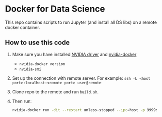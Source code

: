 # Docker for Data Science

This repo contains scripts to run Jupyter (and install all DS libs) on a remote docker container.

## How to use this code

1. Make sure you have installed [NVIDIA driver](https://github.com/NVIDIA/nvidia-docker/wiki/Frequently-Asked-Questions#how-do-i-install-the-nvidia-driver) and [nvidia-docker](https://github.com/NVIDIA/nvidia-docker)
    - `nvidia-docker version`
    - `nvidia-smi`
2. Set up the connection with remote server. For example: ```ssh -L <host port>:localhost:<remote port> user@remote```
3. Clone repo to the remote and run `build.sh`.

4. Then run:

    ```bash
    nvidia-docker run -dit --restart unless-stopped --ipc=host -p 9999:9999 -v /path/to/host/dir:/path/to/container/dir -v /any/other/host/dir:/any --name sandpiturtle_lab sandpiturtle/lab
    ```
